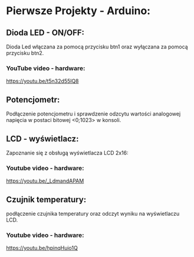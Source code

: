 # Pierwsze Projekty - Arduino:
## Dioda LED - ON/OFF:
Dioda Led włączana za pomocą przycisku btn1 oraz wyłączana za pomocą przycisku btn2.
### YouTube video - hardware:
https://youtu.be/t5n32d55lQ8
## Potencjometr:
Podłączenie potencjometru i sprawdzenie odzcytu wartości analogowej napięcia w postaci bitowej <0;1023> w konsoli.
## LCD - wyświetlacz:
Zapoznanie się z obsługą wyświetlacza LCD 2x16:
### Youtube video - hardware:
https://youtu.be/_LdmandAPAM
## Czujnik temperatury:
podłączenie czujnika temperatury oraz odczyt wyniku na wyświetlaczu LCD.
### Youtube video - hardware:
https://youtu.be/hpinqHuio1Q



